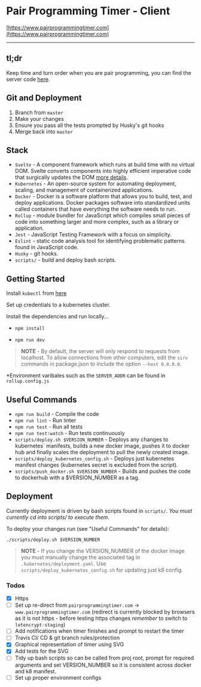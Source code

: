 # Pair Programming Timer - Client

[https://www.pairprogrammingtimer.com](https://www.pairprogrammingtimer.com)

---

## tl;dr

Keep time and turn order when you are pair programming, you can find the server code [here](https://github.com/jaskaransarkaria/programming-timer-server).


## Git and Deployment

1) Branch from `master`
2) Make your changes
3) Ensure you pass all the tests prompted by Husky's git hooks
4) Merge back into `master`

## Stack

  * `Svelte` - A component framework which runs at build time with no virtual DOM. Svelte converts components into highly efficient imperative code that surgically updates the DOM [more details](https://svelte.dev/).
  * `Kubernetes` - An open-source system for automating deployment, scaling, and management of containerized applications.
  * `Docker` - Docker is a software platform that allows you to build, test, and deploy applications. Docker packages software into standardized units called containers that have everything the software needs to run.
  * `Rollup` - module bundler for JavaScript which compiles small pieces of code into something larger and more complex, such as a library or application.
  * `Jest` - JavaScript Testing Framework with a focus on simplicity.
  * `Eslint` - static code analysis tool for identifying problematic patterns found in JavaScript code.
  * `Husky` - git hooks.
  * `scripts/` - build and deploy bash scripts.

## Getting Started

Install `kubectl` from [here](https://kubernetes.io/docs/tasks/tools/install-kubectl/)

Set up credentials to a kubernetes cluster.

Install the dependencies and run locally...

  * `npm install`

  * `npm run dev`

> **NOTE**  - By default, the server will only respond to requests from localhost. To allow connections from other computers, edit the `sirv` commands in package.json to include the option `--host 0.0.0.0`.

*Environment varibales such as the `SERVER_ADDR` can be found in `rollup.config.js`

## Useful Commands

* `npm run build` - Compile the code
* `npm run lint` - Run linter
* `npm run test` - Run all tests
* `npm run test:watch` - Run tests continuously
* `scripts/deploy.sh $VERSION_NUMBER` - Deploys any changes to kubernetes` manifests, builds a new docker image, pushes it to docker hub and finally scales the deployment to pull the newly created image.
* `scripts/deploy_kubernetes_config.sh` - Deploys just kubernetes manifest changes (kubernetes secret is excluded from the script).
* `scripts/push_docker.sh $VERSION_NUMBER` - Builds and pushes the code to dockerhub with a $VERSION_NUMBER as a tag.

## Deployment

Currently deployment is driven by bash scripts found in `scripts/`. _You must currently cd into scripts/ to execute them_.

To deploy your changes run (see "Useful Commands" for details):

  `./scripts/deploy.sh $VERSION_NUMBER`

 > **NOTE** - If you change the VERSION_NUMBER of the docker image you must manually change the associated tag in `.kubernetes/deployment.yaml`. Use `scripts/deploy_kubernetes_config.sh` for updating just  k8 config.

### Todos

- [x] Https
- [ ] Set up re-direct from `pairprogrammingtimer.com` -> `www.pairprogrammingtimer.com` (redirect is currently blocked by browsers as it is not https - before testing https changes _remember_ to switch to `letencrypt-staging`)
- [ ] Add notifications when timer finishes and prompt to restart the timer
- [ ] Travis CI/ CD & git branch rules/protection
- [x] Graphical representation of timer using SVG
- [x] Add tests for the SVG
- [ ] Tidy up bash scripts so can be called from proj root, prompt for required arguments and set VERSION_NUMBER so it is consistent across docker and k8 manifest.
- [ ] Set up proper environment configs
